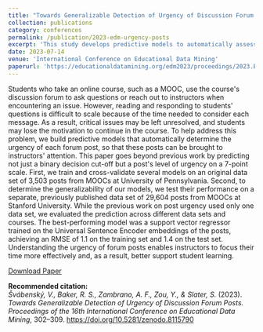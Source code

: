 ```yaml
---
title: "Towards Generalizable Detection of Urgency of Discussion Forum Posts"
collection: publications
category: conferences
permalink: /publication/2023-edm-urgency-posts
excerpt: 'This study develops predictive models to automatically assess the urgency of discussion forum posts in MOOCs on a 7-point scale, helping instructors prioritize student support more efficiently. Using data from MOOCs at the University of Pennsylvania and Stanford University, a support vector regressor trained on Universal Sentence Encoder embeddings achieved the best performance, demonstrating strong generalizability across institutions.'
date: 2023-07-14
venue: 'International Conference on Educational Data Mining'
paperurl: 'https://educationaldatamining.org/edm2023/proceedings/2023.EDM-short-papers.29/index.html'
---
```


Students who take an online course, such as a MOOC, use the course's discussion forum to ask questions or reach out to instructors when encountering an issue. However, reading and responding to students' questions is difficult to scale because of the time needed to consider each message. As a result, critical issues may be left unresolved, and students may lose the motivation to continue in the course. To help address this problem, we build predictive models that automatically determine the urgency of each forum post, so that these posts can be brought to instructors' attention. This paper goes beyond previous work by predicting not just a binary decision cut-off but a post's level of urgency on a 7-point scale. First, we train and cross-validate several models on an original data set of 3,503 posts from MOOCs at University of Pennsylvania. Second, to determine the generalizability of our models, we test their performance on a separate, previously published data set of 29,604 posts from MOOCs at Stanford University. While the previous work on post urgency used only one data set, we evaluated the prediction across different data sets and courses. The best-performing model was a support vector regressor trained on the Universal Sentence Encoder embeddings of the posts, achieving an RMSE of 1.1 on the training set and 1.4 on the test set. Understanding the urgency of forum posts enables instructors to focus their time more effectively and, as a result, better support student learning. 

[Download Paper](https://educationaldatamining.org/edm2023/proceedings/2023.EDM-short-papers.29/index.html)

<b>Recommended citation:</b><br>
<i>Švábenský, V., Baker, R. S., Zambrano, A. F., Zou, Y., & Slater, S.</i> (2023). 
<i>Towards Generalizable Detection of Urgency of Discussion Forum Posts.</i> 
<i>Proceedings of the 16th International Conference on Educational Data Mining</i>, 302–309. 
<a href="https://doi.org/10.5281/zenodo.8115790">https://doi.org/10.5281/zenodo.8115790</a>

